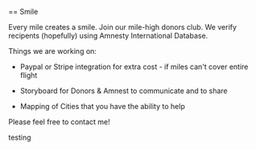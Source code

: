== Smile

Every mile creates a smile. Join our mile-high donors club. We verify recipents (hopefully) using Amnesty International Database. 

Things we are working on:

* Paypal or Stripe integration for extra cost - if miles can't cover entire flight

* Storyboard for Donors & Amnest to communicate and to share 

* Mapping of Cities that you have the ability to help 


Please feel free to contact me! 

testing
